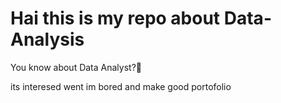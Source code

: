 # Hai this is my repo about Data-Analysis

You know about Data Analyst?🤔

its interesed went im bored and make good portofolio

